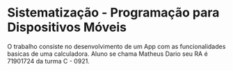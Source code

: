 # Sistematização - Programação para Dispositivos Móveis

O trabalho consiste no desenvolvimento de um App com as funcionalidades basicas de uma calculadora.
Aluno se chama Matheus Dario seu RA é 71901724 da turma C - 0921.